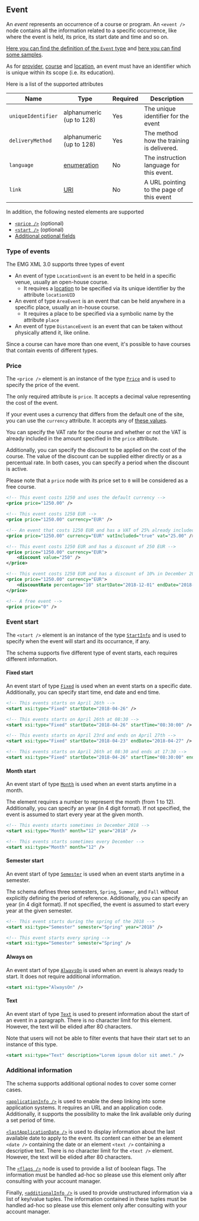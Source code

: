 ## Event

An _event_ represents an occurrence of a course or program.
An `<event />` node contains all the information related to a specific occurrence, like where the event is held, its price, its start date and time and so on.

[Here you can find the definition of the `Event` type](../../schemas/3.0/event.xsd) and [here you can find some samples](../../samples/3.0/event-sample.xml).

As for [provider](provider.md), [course](course.md) and [location](location.md), an event must have an identifier which is unique within its scope (i.e. its education).

Here is a list of the supported attributes

|Name|Type|Required|Description|
|-|-|-|-|
|`uniqueIdentifier`|alphanumeric (up to 128)|Yes|The unique identifier for the event|
|`deliveryMethod`|alphanumeric (up to 128)|Yes|The method how the training is delivered.|
|`language`|[enumeration](../../schemas/3.0/language.xsd)|No|The instruction language for this event.|
|`link`|[URI](http://www.datypic.com/sc/xsd/t-xsd_anyURI.html)|No|A URL pointing to the page of this event|

In addition, the following nested elements are supported

* [`<price />`](#price) (optional)
* [`<start />`](#event-start) (optional)
* [Additional optional fields](#additional-information)

### Type of events

The EMG XML 3.0 supports three types of event
* An event of type `LocationEvent` is an event to be held in a specific venue, usually an open-house course.
  - It requires a [location](location.md) to be specified via its unique identifier by the attribute `locationUID`
* An event of type `AreaEvent` is an event that can be held anywhere in a specific place, usually an in-house course.
  - It requires a place to be specified via a symbolic name by the attribute `place`
* An event of type `DistanceEvent` is an event that can be taken without physically attend it, like online.

Since a course can have more than one event, it's possible to have courses that contain events of different types.

### Price

The `<price />` element is an instance of the type [`Price`](../../schemas/3.0/event.xsd#L136-L171) and is used to specify the price of the event.

The only required attribute is `price`. It accepts a decimal value representing the cost of the event.

If your event uses a currency that differs from the default one of the site, you can use the `currency` attribute. It accepts any of [these values](../../schemas/3.0/currency.xsd).

You can specify the VAT rate for the course and whether or not the VAT is already included in the amount specified in the `price` attribute.

Additionally, you can specify the discount to be applied on the cost of the course. 
The value of the discount can be supplied either directly or as a percentual rate. In both cases, you can specify a period when the discount is active.

Please note that a `price` node with its price set to `0` will be considered as a free course.

```xml
<!-- This event costs 1250 and uses the default currency --> 
<price price="1250.00" />

<!-- This event costs 1250 EUR --> 
<price price="1250.00" currency="EUR" />

<!-- An event that costs 1250 EUR and has a VAT of 25% already included --> 
<price price="1250.00" currency="EUR" vatIncluded="true" vat="25.00" />

<!-- This event costs 1250 EUR and has a discount of 250 EUR -->
<price price="1250.00" currency="EUR">
    <discount value="250" />
</price>

<!-- This event costs 1250 EUR and has a discount of 10% in December 2018 -->
<price price="1250.00" currency="EUR">
    <discountRate percentage="10" startDate="2018-12-01" endDate="2018-12-31" />
</price>

<!-- A free event -->
<price price="0" />
```

### Event start

The `<start />` element is an instance of the type [`StartInfo`](../../schemas/3.0/event-start-info.xsd) and is used to specify when the event will start and its occurrance, if any.

The schema supports five different type of event starts, each requires different information.

#### Fixed start

An event start of type [`Fixed`](../../schemas/3.0/event-start-info.xsd#L10-L19) is used when an event starts on a specific date.
Additionally, you can specify start time, end date and end time.

```xml
<!-- This events starts on April 26th -->
<start xsi:type="Fixed" startDate="2018-04-26" />

<!-- This events starts on April 26th at 08:30 -->
<start xsi:type="Fixed" startDate="2018-04-26" startTime="08:30:00" />

<!-- This events starts on April 23rd and ends on April 27th -->
<start xsi:type="Fixed" startDate="2018-04-23" endDate="2018-04-27" />

<!-- This events starts on April 26th at 08:30 and ends at 17:30 -->
<start xsi:type="Fixed" startDate="2018-04-26" startTime="08:30:00" endTime="17:30:00" />
```

#### Month start

An event start of type [`Month`](../../schemas/3.0/event-start-info.xsd#L21-L35) is used when an event starts anytime in a month.

The element requires a number to represent the month (from 1 to 12).
Additionally, you can specify an year (in 4 digit format). If not specified, the event is assumed to start every year at the given month.

```xml
<!-- This events starts sometimes in December 2018 -->
<start xsi:type="Month" month="12" year="2018" />

<!-- This events starts sometimes every December -->
<start xsi:type="Month" month="12" />

```

#### Semester start

An event start of type [`Semester`](../../schemas/3.0/event-start-info.xsd#L37-L52) is used when an event starts anytime in a semester.

The schema defines three semesters, `Spring`, `Summer`, and `Fall` without explicitly defining the period of reference.
Additionally, you can specify an year (in 4 digit format). If not specified, the event is assumed to start every year at the given semester.

```xml
<!-- This event starts during the spring of the 2018 -->
<start xsi:type="Semester" semester="Spring" year="2018" />

<!-- This event starts every spring -->
<start xsi:type="Semester" semester="Spring" />
```

#### Always on

An event start of type [`AlwaysOn`](../../schemas/3.0/event-start-info.xsd#L54-L58) is used when an event is always ready to start. It does not require additional information.

```xml
<start xsi:type="AlwaysOn" />
```

#### Text

An event start of type [`Text`](../../schemas/3.0/event-start-info.xsd#L60-L66) is used to present information about the start of an event in a paragraph. There is no character limit for this element. However, the text will be elided after 80 characters. 

Note that users will not be able to filter events that have their start set to an instance of this type.

```xml
<start xsi:type="Text" description="Lorem ipsum dolor sit amet." />
```

### Additional information

The schema supports additional optional nodes to cover some corner cases.

[`<applicationInfo />`](../../schemas/3.0/event.xsd#L173-L190) is used to enable the deep linking into some application systems. It requires an URL and an application code. Additionally, it supports the possibility to make the link available only during a set period of time.

[`<lastApplicationDate />`](../../schemas/3.0/event.xsd#L27-L34) is used to display information about the last available date to apply to the event. Its content can either be an element `<date />` containing the date or an element `<text />` containing a descriptive text. There is no character limit for the `<text />` element. However, the text will be elided after 80 characters. 

The [`<flags />`](../../schemas/3.0/event.xsd#L118-L134) node is used to provide a list of boolean flags. The information must be handled ad-hoc so please use this element only after consulting with your account manager.

Finally, [`<additionalInfo />`](../../schemas/3.0/event.xsd#L98-L116) is used to provide unstructured information via a list of key/value tuples. The information contained in these tuples must be handled ad-hoc so please use this element only after consulting with your account manager.
